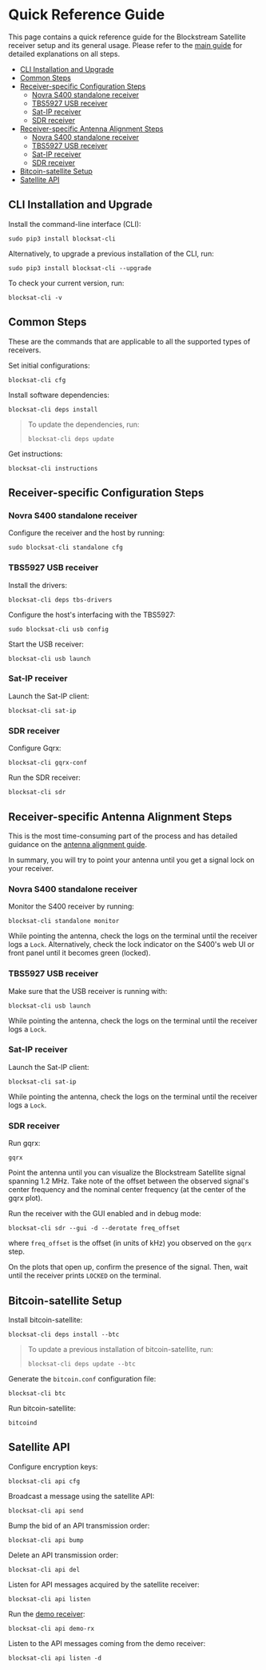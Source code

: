 # Quick Reference Guide

This page contains a quick reference guide for the Blockstream Satellite
receiver setup and its general usage. Please refer to the [main
guide](README.md) for detailed explanations on all steps.

<!-- markdown-toc start - Don't edit this section. Run M-x markdown-toc-refresh-toc -->

- [CLI Installation and Upgrade](#cli-installation-and-upgrade)
- [Common Steps](#common-steps)
- [Receiver-specific Configuration Steps](#receiver-specific-configuration-steps)
    - [Novra S400 standalone receiver](#novra-s400-standalone-receiver)
    - [TBS5927 USB receiver](#tbs5927-usb-receiver)
    - [Sat-IP receiver](#sat-ip-receiver)
    - [SDR receiver](#sdr-receiver)
- [Receiver-specific Antenna Alignment Steps](#receiver-specific-antenna-alignment-steps)
    - [Novra S400 standalone receiver](#novra-s400-standalone-receiver-1)
    - [TBS5927 USB receiver](#tbs5927-usb-receiver-1)
    - [Sat-IP receiver](#sat-ip-receiver-1)
    - [SDR receiver](#sdr-receiver-1)
- [Bitcoin-satellite Setup](#bitcoin-satellite-setup)
- [Satellite API](#satellite-api)

<!-- markdown-toc end -->


## CLI Installation and Upgrade

Install the command-line interface (CLI):

```
sudo pip3 install blocksat-cli
```

Alternatively, to upgrade a previous installation of the CLI, run:

```
sudo pip3 install blocksat-cli --upgrade
```

To check your current version, run:

```
blocksat-cli -v
```

## Common Steps

These are the commands that are applicable to all the supported types of
receivers.

Set initial configurations:

```
blocksat-cli cfg
```

Install software dependencies:

```
blocksat-cli deps install
```

> To update the dependencies, run:
>
> ```
> blocksat-cli deps update
> ```

Get instructions:

```
blocksat-cli instructions
```

## Receiver-specific Configuration Steps

### Novra S400 standalone receiver

Configure the receiver and the host by running:

```
sudo blocksat-cli standalone cfg
```

### TBS5927 USB receiver

Install the drivers:
```
blocksat-cli deps tbs-drivers
```

Configure the host's interfacing with the TBS5927:
```
sudo blocksat-cli usb config
```

Start the USB receiver:
```
blocksat-cli usb launch
```

### Sat-IP receiver

Launch the Sat-IP client:
```
blocksat-cli sat-ip
```

### SDR receiver

Configure Gqrx:
```
blocksat-cli gqrx-conf
```

Run the SDR receiver:
```
blocksat-cli sdr
```

## Receiver-specific Antenna Alignment Steps

This is the most time-consuming part of the process and has detailed guidance on
the [antenna alignment
guide](antenna-pointing.md#find-the-satellite-and-lock-the-signal).

In summary, you will try to point your antenna until you get a signal lock on
your receiver.

### Novra S400 standalone receiver

Monitor the S400 receiver by running:
```
blocksat-cli standalone monitor
```

While pointing the antenna, check the logs on the terminal until the receiver
logs a `Lock`. Alternatively, check the lock indicator on the S400's web UI or
front panel until it becomes green (locked).

### TBS5927 USB receiver

Make sure that the USB receiver is running with:
```
blocksat-cli usb launch
```

While pointing the antenna, check the logs on the terminal until the receiver
logs a `Lock`.

### Sat-IP receiver

Launch the Sat-IP client:
```
blocksat-cli sat-ip
```

While pointing the antenna, check the logs on the terminal until the receiver
logs a `Lock`.

### SDR receiver

Run gqrx:
```
gqrx
```

Point the antenna until you can visualize the Blockstream Satellite signal
spanning 1.2 MHz. Take note of the offset between the observed signal's center
frequency and the nominal center frequency (at the center of the gqrx plot).

Run the receiver with the GUI enabled and in debug mode:

```
blocksat-cli sdr --gui -d --derotate freq_offset
```

where `freq_offset` is the offset (in units of kHz) you observed on the `gqrx`
step.

On the plots that open up, confirm the presence of the signal. Then, wait until
the receiver prints `LOCKED` on the terminal.

## Bitcoin-satellite Setup

Install bitcoin-satellite:
```
blocksat-cli deps install --btc
```

> To update a previous installation of bitcoin-satellite, run:
>
> ```
> blocksat-cli deps update --btc
> ```

Generate the `bitcoin.conf` configuration file:
```
blocksat-cli btc
```

Run bitcoin-satellite:
```
bitcoind
```

## Satellite API

Configure encryption keys:
```
blocksat-cli api cfg
```

Broadcast a message using the satellite API:
```
blocksat-cli api send
```

Bump the bid of an API transmission order:
```
blocksat-cli api bump
```

Delete an API transmission order:
```
blocksat-cli api del
```

Listen for API messages acquired by the satellite receiver:
```
blocksat-cli api listen
```

Run the [demo receiver](api.md#demo-receiver):
```
blocksat-cli api demo-rx
```

Listen to the API messages coming from the demo receiver:
```
blocksat-cli api listen -d
```
